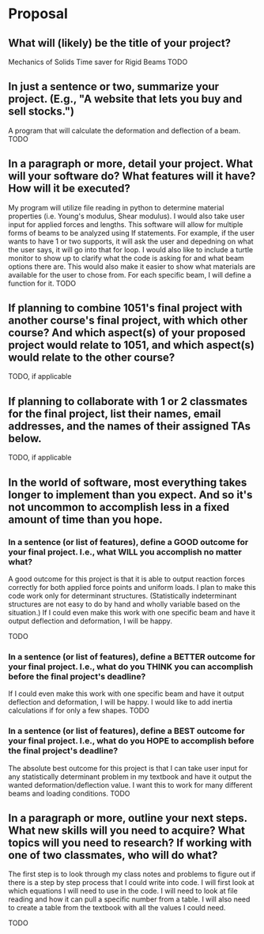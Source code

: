 # Proposal

## What will (likely) be the title of your project?
Mechanics of Solids Time saver for Rigid Beams
TODO

## In just a sentence or two, summarize your project. (E.g., "A website that lets you buy and sell stocks.")
A program that will calculate the deformation and deflection of a beam.
TODO

## In a paragraph or more, detail your project. What will your software do? What features will it have? How will it be executed?
My program will utilize file reading in python to determine material properties (i.e. Young's modulus, Shear modulus). I would also take user input for applied forces and lengths. This software will allow for multiple forms of beams to be analyzed using If statements. For example, if the user wants to have 1 or two supports, it will ask the user and depedning on what the user says, it will go into that for loop. I would also like to include a turtle monitor to show up to clarify what the code is asking for and what beam options there are. This would also make it easier to show what materials are available for the user to chose from. For each specific beam, I  will define a function for it.
TODO

## If planning to combine 1051's final project with another course's final project, with which other course? And which aspect(s) of your proposed project would relate to 1051, and which aspect(s) would relate to the other course?

TODO, if applicable

## If planning to collaborate with 1 or 2 classmates for the final project, list their names, email addresses, and the names of their assigned TAs below.

TODO, if applicable

## In the world of software, most everything takes longer to implement than you expect. And so it's not uncommon to accomplish less in a fixed amount of time than you hope.

### In a sentence (or list of features), define a GOOD outcome for your final project. I.e., what WILL you accomplish no matter what?
 A good outcome for this project is that it is able to output reaction forces correctly for both applied force points and uniform loads. I plan to make this code work only for determinant structures. (Statistically indeterminant structures are not easy to do by hand and wholly variable based on the situation.) If I could even make this work with one specific beam and have it output deflection and deformation, I will be happy. 

TODO

### In a sentence (or list of features), define a BETTER outcome for your final project. I.e., what do you THINK you can accomplish before the final project's deadline?
If I could even make this work with one specific beam and have it output deflection and deformation, I will be happy. I would like to add inertia calculations if for only a few shapes. 
TODO

### In a sentence (or list of features), define a BEST outcome for your final project. I.e., what do you HOPE to accomplish before the final project's deadline?
The absolute best outcome for this project is that I can take user input for any statistically determinant problem in my textbook and have it output the wanted deformation/deflection value. I want this to work for many different beams and loading conditions. 
TODO

## In a paragraph or more, outline your next steps. What new skills will you need to acquire? What topics will you need to research? If working with one of two classmates, who will do what?
The first step is to look through my class notes and problems to figure out if there is a step by step process that I could write into code. I will first look at which equations I will need to use in the code. I will need to look at file reading and how it can pull a specific number from a table. I will also need to create a table from the textbook with all the values I could need.

TODO
